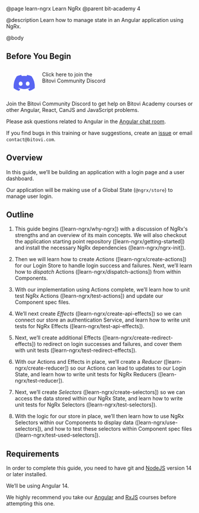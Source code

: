 @page learn-ngrx Learn NgRx
@parent bit-academy 4

@description Learn how to manage state in an Angular application using NgRx.

@body

## Before You Begin


<p><a href="https://discord.gg/J7ejFsZnJ4">
<img src="./static/img/discord.png"
  style="float:left; margin:20px" width="57"/> <span style="margin-top: 10px;display: inline-block;">Click here to join the<br/>Bitovi Community Discord</span></a></p>

<br/>

Join the Bitovi Community Discord to get help on Bitovi Academy courses or other
Angular, React, CanJS and JavaScript problems.

Please ask questions related to Angular in the [Angular chat room](https://discord.gg/Qv26e4uq5z).

If you find bugs in this training or have suggestions, create an [issue](https://github.com/bitovi/academy/issues) or email `contact@bitovi.com`.


## Overview

In this guide, we’ll be building an application with a login page and a user dashboard.

Our application will be making use of a Global State (`@ngrx/store`) to manage user login.


## Outline

1. This guide begins ([learn-ngrx/why-ngrx]) with a discussion of NgRx's strengths and an overview of its main concepts. We will also checkout the application starting point repository ([learn-ngrx/getting-started]) and install the necessary NgRx dependencies ([learn-ngrx/ngrx-init]).

2. Then we will learn how to create _Actions_ ([learn-ngrx/create-actions]) for our Login Store to handle login success and failures. Next, we’ll learn how to _dispatch_ Actions ([learn-ngrx/dispatch-actions]) from within Components.

3. With our implementation using Actions complete, we’ll learn how to unit test NgRx Actions ([learn-ngrx/test-actions]) and update our Component spec files. 

4. We’ll next create _Effects_ ([learn-ngrx/create-api-effects]) so we can connect our store an authentication Service, and learn how to write unit tests for NgRx Effects ([learn-ngrx/test-api-effects]).

5. Next, we’ll create additional Effects ([learn-ngrx/create-redirect-effects]) to redirect on login successes and failures, and cover them with unit tests ([learn-ngrx/test-redirect-effects]).

6. With our Actions and Effects in place, we’ll create a _Reducer_ ([learn-ngrx/create-reducer]) so our Actions can lead to updates to our Login State, and learn how to write unit tests for NgRx Reducers ([learn-ngrx/test-reducer]).

7. Next, we’ll create _Selectors_ ([learn-ngrx/create-selectors]) so we can access the data stored within our NgRx State, and learn how to write unit tests for NgRx Selectors ([learn-ngrx/test-selectors]).

8. With the logic for our store in place, we’ll then learn how to use NgRx Selectors within our Components to display data ([learn-ngrx/use-selectors]), and how to test these selectors within Component spec files ([learn-ngrx/test-used-selectors]).


## Requirements

In order to complete this guide, you need to have git and [NodeJS](https://nodejs.org/en/) version 14 or later installed.

We’ll be using Angular 14.

We highly recommend you take our [Angular](../learn-angular.html) and [RxJS](../learn-rxjs.html) courses before attempting this one.
